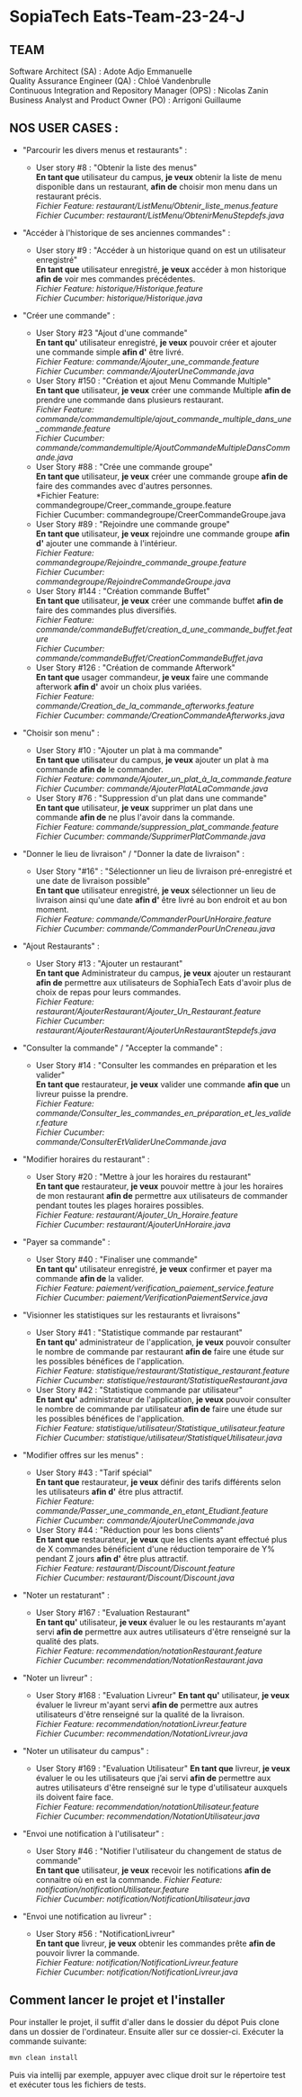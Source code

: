 # SopiaTech Eats-Team-23-24-J

## TEAM
Software Architect (SA) : Adote Adjo Emmanuelle  
Quality Assurance Engineer (QA) : Chloé Vandenbrulle  
Continuous Integration and Repository Manager (OPS) : Nicolas Zanin  
Business Analyst and Product Owner (PO) : Arrigoni Guillaume  


## NOS USER CASES :
- "Parcourir les divers menus et restaurants" :  
   - User story #8 : "Obtenir la liste des menus"   
**En tant que** utilisateur du campus, **je veux** obtenir la liste de menu disponible dans un restaurant, **afin de** choisir mon menu dans un restaurant précis.  
*Fichier Feature: restaurant/ListMenu/Obtenir_liste_menus.feature  
Fichier Cucumber: restaurant/ListMenu/ObtenirMenuStepdefs.java*  

- "Accéder à l'historique de ses anciennes commandes" :  
   - User story #9 : "Accéder à un historique quand on est un utilisateur enregistré"  
**En tant que** utilisateur enregistré, **je veux** accéder à mon historique **afin de** voir mes commandes précédentes.  
*Fichier Feature: historique/Historique.feature  
Fichier Cucumber: historique/Historique.java*  

- "Créer une commande" :  
   - User Story #23 "Ajout d'une commande"  
**En tant qu'** utilisateur enregistré, **je veux** pouvoir créer et ajouter une commande simple **afin d'** être livré.  
*Fichier Feature: commande/Ajouter_une_commande.feature  
Fichier Cucumber: commande/AjouterUneCommande.java*  
   - User Story #150 : "Création et ajout Menu Commande Multiple"  
**En tant que** utilisateur, **je veux** créer une commande Multiple **afin de** prendre une commande dans plusieurs restaurant.  
*Fichier Feature: commande/commandemultiple/ajout_commande_multiple_dans_une_commande.feature    
Fichier Cucumber: commande/commandemultiple/AjoutCommandeMultipleDansCommande.java*
   - User Story #88 : "Crée une commande groupe"  
**En tant que** utilisateur, **je veux** créer une commande groupe **afin de** faire des commandes avec d'autres personnes.  
*Fichier Feature: commandegroupe/Creer_commande_groupe.feature  
Fichier Cucumber: commandegroupe/CreerCommandeGroupe.java  
   - User Story #89 : "Rejoindre une commande groupe"  
**En tant que** utilisateur, **je veux** rejoindre une commande groupe **afin d'** ajouter une commande à l'intérieur.  
*Fichier Feature: commandegroupe/Rejoindre_commande_groupe.feature  
Fichier Cucumber: commandegroupe/RejoindreCommandeGroupe.java*  
   - User Story #144 : "Création commande Buffet"  
**En tant que** utilisateur, **je veux** créer une commande buffet **afin de** faire des commandes plus diversifiés.  
*Fichier Feature: commande/commandeBuffet/creation_d_une_commande_buffet.feature  
Fichier Cucumber: commande/commandeBuffet/CreationCommandeBuffet.java*
   - User Story #126 : "Création de commande Afterwork"  
**En tant que** usager commandeur, **je veux** faire une commande afterwork **afin d'** avoir un choix plus variées.  
*Fichier Feature: commande/Creation_de_la_commande_afterworks.feature  
Fichier Cucumber: commande/CreationCommandeAfterworks.java*

- "Choisir son menu" :  
   - User Story #10 : "Ajouter un plat à ma commande"  
**En tant que** utilisateur du campus, **je veux** ajouter un plat à ma commande **afin de** le commander.  
*Fichier Feature: commande/Ajouter_un_plat_à_la_commande.feature  
Fichier Cucumber: commande/AjouterPlatALaCommande.java*  
   - User Story #76 : "Suppression d'un plat dans une commande"  
**En tant que** utilisateur, **je veux** supprimer un plat dans une commande **afin de** ne plus l'avoir dans la commande.    
*Fichier Feature: commande/suppression_plat_commande.feature  
Fichier Cucumber: commande/SupprimerPlatCommande.java*  

- "Donner le lieu de livraison" / "Donner la date de livraison" :  
   - User Story "#16" : "Sélectionner un lieu de livraison pré-enregistré et une date de livraison possible"  
**En tant que** utilisateur enregistré, **je veux** sélectionner un lieu de livraison ainsi qu'une date **afin d'** être livré au bon endroit et au bon moment.  
*Fichier Feature: commande/CommanderPourUnHoraire.feature  
Fichier Cucumber: commande/CommanderPourUnCreneau.java*  

- "Ajout Restaurants" :  
   - User Story #13 : "Ajouter un restaurant"  
**En tant que** Administrateur du campus, **je veux** ajouter un restaurant **afin de** permettre aux utilisateurs de SophiaTech Eats d'avoir plus de choix de repas pour leurs commandes.  
*Fichier Feature: restaurant/AjouterRestaurant/Ajouter_Un_Restaurant.feature  
Fichier Cucumber: restaurant/AjouterRestaurant/AjouterUnRestaurantStepdefs.java*  

- "Consulter la commande" / "Accepter la commande" :  
   - User Story #14 : "Consulter les commandes en préparation et les valider"  
**En tant que** restaurateur, **je veux** valider une commande **afin que** un livreur puisse la prendre.  
*Fichier Feature: commande/Consulter_les_commandes_en_préparation_et_les_valider.feature  
Fichier Cucumber: commande/ConsulterEtValiderUneCommande.java*  

- "Modifier horaires du restaurant" :  
   - User Story #20 : "Mettre à jour les horaires du restaurant"  
**En tant que** restaurateur, **je veux** pouvoir mettre à jour les horaires de mon restaurant **afin de** permettre aux utilisateurs de commander pendant toutes les plages horaires possibles.  
*Fichier Feature: restaurant/Ajouter_Un_Horaire.feature  
Fichier Cucumber: restaurant/AjouterUnHoraire.java*  

- "Payer sa commande" :  
   - User Story #40 : "Finaliser une commande"  
**En tant qu'** utilisateur enregistré, **je veux** confirmer et payer ma commande **afin de** la valider.  
*Fichier Feature: paiement/verification_paiement_service.feature  
Fichier Cucumber: paiement/VerificationPaiementService.java*  
- "Visionner les statistiques sur les restaurants et livraisons"  
   - User Story #41 : "Statistique commande par restaurant"  
**En tant qu'** administrateur de l'application, **je veux** pouvoir consulter le nombre de commande par restaurant **afin de** faire une étude sur les possibles bénéfices de l'application.  
*Fichier Feature: statistique/restaurant/Statistique_restaurant.feature  
Fichier Cucumber: statistique/restaurant/StatistiqueRestaurant.java*  
   - User Story #42 : "Statistique commande par utilisateur"  
**En tant qu'** administrateur de l'application, **je veux** pouvoir consulter le nombre de commande par utilisateur **afin de** faire une étude sur les possibles bénéfices de l'application.  
*Fichier Feature: statistique/utilisateur/Statistique_utilisateur.feature  
Fichier Cucumber: statistique/utilisateur/StatistiqueUtilisateur.java*  

- "Modifier offres sur les menus" :  
   - User Story #43 : "Tarif spécial"  
**En tant que** restaurateur, **je veux** définir des tarifs différents selon les utilisateurs **afin d'** être plus attractif.  
*Fichier Feature: commande/Passer_une_commande_en_etant_Etudiant.feature  
Fichier Cucumber: commande/AjouterUneCommande.java*  
   - User Story #44 : "Réduction pour les bons clients"  
**En tant que** restaurateur, **je veux** que les clients ayant effectué plus de X commandes bénéficient d'une réduction temporaire de Y% pendant Z jours **afin d'** être plus attractif.  
*Fichier Feature: restaurant/Discount/Discount.feature  
Fichier Cucumber: restaurant/Discount/Discount.java*  

- "Noter un restaturant" :  
   - User Story #167 : "Evaluation Restaurant"  
**En tant qu'** utilisateur, **je veux** évaluer le ou les restaurants m'ayant servi **afin de** permettre aux autres utilisateurs d'être renseigné sur la qualité des plats.  
*Fichier Feature: recommendation/notationRestaurant.feature  
Fichier Cucumber: recommendation/NotationRestaurant.java*  

- "Noter un livreur" :
     - User Story #168 : "Evaluation Livreur"
**En tant qu'** utilisateur, **je veux** évaluer le livreur m'ayant servi **afin de** permettre aux autres utilisateurs d'être renseigné sur la qualité de la livraison.  
*Fichier Feature: recommendation/notationLivreur.feature  
Fichier Cucumber: recommendation/NotationLivreur.java*  

- "Noter un utilisateur du campus" :
     - User Story #169 : "Evaluation Utilisateur"
**En tant que** livreur, **je veux** évaluer le ou les utilisateurs que j’ai servi **afin de** permettre aux autres utilisateurs d'être renseigné sur le type d'utilisateur auxquels ils doivent faire face.  
*Fichier Feature: recommendation/notationUtilisateur.feature   
Fichier Cucumber: recommendation/NotationUtilisateur.java*   

- "Envoi une notification à l'utilisateur" :  
   - User Story #46 : "Notifier l'utilisateur du changement de status de commande"  
**En tant que** utilisateur, **je veux** recevoir les notifications **afin de** connaitre où en est la commande.
*Fichier Feature: notification/notificationUtilisateur.feature  
Fichier Cucumber: notification/NotificationUtilisateur.java*  

- "Envoi une notification au livreur" :  
   - User Story #56 : "NotificationLivreur"  
**En tant que** livreur, **je veux** obtenir les commandes prête **afin de** pouvoir livrer la commande.  
*Fichier Feature: notification/NotificationLivreur.feature  
Fichier Cucumber: notification/NotificationLivreur.java*


## Comment lancer le projet et l'installer
Pour installer le projet, il suffit d'aller dans le dossier du dépot
Puis clone dans un dossier de l'ordinateur.
Ensuite aller sur ce dossier-ci.
Exécuter la commande suivante:
```sh
mvn clean install
```
Puis via intellij par exemple, appuyer avec clique droit sur le répertoire test et exécuter tous les fichiers de tests.
